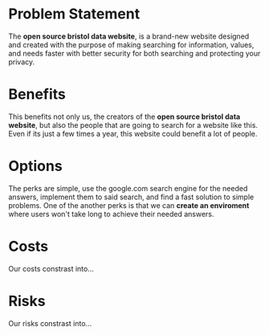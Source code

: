 # Problem Statement
The **open source bristol data website**, is a brand-new website designed and created with the purpose of making searching for information, values, and needs faster with better security for both searching and protecting your privacy.

# Benefits
This benefits not only us, the creators of the **open source bristol data website**, but also the people that are going to search for a website like this. Even if its just a few times a year, this website could benefit a lot of people.

# Options
The perks are simple, use the google.com search engine for the needed answers, implement them to said search, and find a fast solution to simple problems. One of the another perks is that we can **create an enviroment** where users won't take long to achieve their needed answers.

# Costs
Our costs constrast into...

# Risks
Our risks constrast into...
